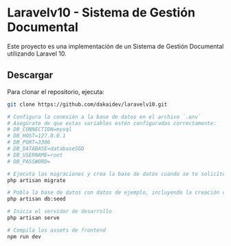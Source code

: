 # Laravelv10 - Sistema de Gestión Documental

Este proyecto es una implementación de un Sistema de Gestión Documental utilizando Laravel 10.

## Descargar

Para clonar el repositorio, ejecuta:

```sh
git clone https://github.com/dakaidev/laravelv10.git

# Configura la conexión a la base de datos en el archivo `.env`
# Asegúrate de que estas variables estén configuradas correctamente:
# DB_CONNECTION=mysql
# DB_HOST=127.0.0.1
# DB_PORT=3306
# DB_DATABASE=databaseSGD
# DB_USERNAME=root
# DB_PASSWORD=

# Ejecuta las migraciones y crea la base de datos cuando se te solicite
php artisan migrate

# Pobla la base de datos con datos de ejemplo, incluyendo la creación de un administrador (admin@gmail.com / 0T1producci0n)
php artisan db:seed

# Inicia el servidor de desarrollo
php artisan serve

# Compila los assets de frontend
npm run dev